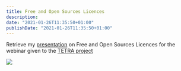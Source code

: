 ```yaml
---
title: Free and Open Sources Licences
description:
date: "2021-01-26T11:35:50+01:00"
publishDate: "2021-01-26T11:35:50+01:00"
---
```


Retrieve my [presentation](https://scampion.github.io/Free-and-Open-source-software-licenses/#1) on Free and Open Sources Licences for the webinar given to the [TETRA project](https://www.ngi.eu/ngi-projects/tetra/) 

![](../images/tetra.png)

